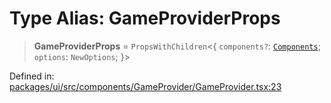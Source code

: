 # Type Alias: GameProviderProps

> **GameProviderProps** = `PropsWithChildren`\<\{ `components?`: [`Components`](Components.md); `options`: `NewOptions`; \}\>

Defined in: [packages/ui/src/components/GameProvider/GameProvider.tsx:23](https://github.com/laruss/react-text-game/blob/ebc985d74d2d38c34169b7426a7d28520cf19743/packages/ui/src/components/GameProvider/GameProvider.tsx#L23)
